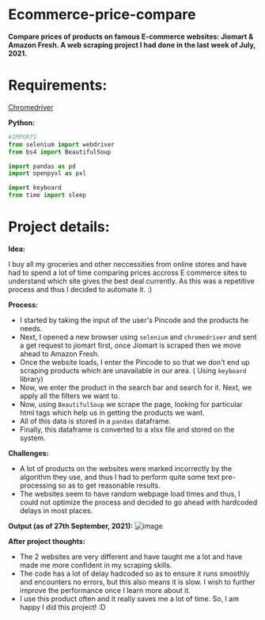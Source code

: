 # Ecommerce-price-compare
**Compare prices of products on famous E-commerce websites: Jiomart &amp; Amazon Fresh. A web scraping project I had done in the last week of July, 2021.**

# Requirements:
[Chromedriver](https://chromedriver.chromium.org/)

**Python:**
```python
#IMPORTS
from selenium import webdriver
from bs4 import BeautifulSoup

import pandas as pd
import openpyxl as pxl

import keyboard
from time import sleep
```

# Project details:

**Idea:**

I buy all my groceries and other neccessities from online stores and have had to spend a lot of time comparing prices accross E commerce sites to understand which site gives the best deal currently. As this was a repetitive process and thus I decided to automate it. :)

**Process:** 
- I started by taking the input of the user's Pincode and the products he needs. 
- Next, I opened a new browser using `selenium` and `chromedriver` and sent a get request to jiomart first, once Jiomart is scraped then we move ahead to Amazon Fresh.
- Once the website loads, I enter the Pincode to so that we don't end up scraping products which are unavailable in our area. ( Using `keyboard` library)
- Now, we enter the product in the search bar and search for it. Next, we apply all the filters we want to.
- Now, using `BeautifulSoup` we scrape the page, looking for particular html tags which help us in getting the products we want.
- All of this data is stored in a `pandas` dataframe.
- Finally, this dataframe is converted to a xlsx file and stored on the system. 


**Challenges:**
- A lot of products on the websites were marked incorrectly by the algorithm they use, and thus I had to perform quite some text pre-processing so as to get reasonable results.
- The websites seem to have random webpage load times and thus, I could not optimize the process and decided to go ahead with hardcoded delays in most places.

**Output (as of 27th September, 2021):**
![image](https://user-images.githubusercontent.com/84278440/134847493-1e90185c-7914-4ffc-b5d2-24e284094023.png)


**After project thoughts:**
- The 2 websites are very different and have taught me a lot and have made me more confident in my scraping skills.
- The code has a lot of delay hadcoded so as to ensure it runs smoothly and encounters no errors, but this also means it is slow. I wish to further improve the performance once I learn more about it. 
- I use this product often and it really saves me a lot of time. So, I am happy I did this project! :D 
